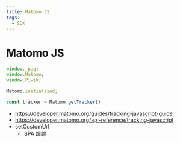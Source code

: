 ```yaml
---
title: Matomo JS
tags:
  - SDK
---
```


# Matomo JS

```js
window._paq;
window.Matomo;
window.Piwik;

Matomo.initialized;

const tracker = Matomo.getTracker()
```

- https://developer.matomo.org/guides/tracking-javascript-guide
- https://developer.matomo.org/api-reference/tracking-javascript
- setCustomUrl
  - SPA 跟踪

